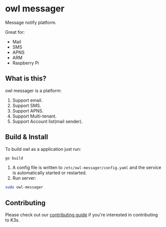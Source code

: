 owl messager
===============================================

Message notify platform.

Great for:

* Mail
* SMS
* APNS
* ARM
* Raspberry Pi

What is this?
---

owl messager is a platform:
1. Support email.
1. Support SMS.
1. Support APNS.
1. Support Multi-tenant.
1. Support Account list(mail sender).


Build & Install
--------------

To build owl as a application just run:

```bash
go build
```

1. A config file is written to `/etc/owl-messager/config.yaml` and the service is automatically started or restarted.
1. Run server:

```bash
sudo owl-messager
```

Contributing
------------

Please check out our [contributing guide](CONTRIBUTING.md) if you're interested in contributing to K3s.
